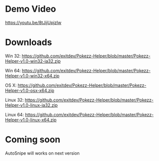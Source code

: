 # Demo Video
https://youtu.be/8tJijUpjzIw

# Downloads
Win 32: https://github.com/exitdev/Pokezz-Helper/blob/master/Pokezz-Helper-v1.0-win32-ia32.zip

Win 64: https://github.com/exitdev/Pokezz-Helper/blob/master/Pokezz-Helper-v1.0-win32-x64.zip

OS X: https://github.com/exitdev/Pokezz-Helper/blob/master/Pokezz-Helper-v1.0-osx-x64.zip

Linux 32: https://github.com/exitdev/Pokezz-Helper/blob/master/Pokezz-Helper-v1.0-linux-ia32.zip

Linux 64: https://github.com/exitdev/Pokezz-Helper/blob/master/Pokezz-Helper-v1.0-linux-x64.zip

# Coming soon

AutoSnipe will works on next version
